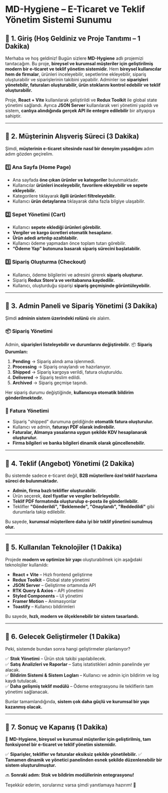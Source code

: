 # **MD-Hygiene – E-Ticaret ve Teklif Yönetim Sistemi Sunumu**

## **📌 1. Giriş (Hoş Geldiniz ve Proje Tanıtımı – 1 Dakika)**
Merhaba ve hoş geldiniz! Bugün sizlere **MD-Hygiene** adlı projemizi tanıtacağım.
Bu proje, **bireysel ve kurumsal müşteriler için geliştirilmiş modern bir e-ticaret ve teklif yönetim sistemidir.**
Hem **bireysel kullanıcılar hem de firmalar**, ürünleri inceleyebilir, sepetlerine ekleyebilir, sipariş oluşturabilir ve siparişlerinin takibini yapabilir.
Adminler ise **siparişleri yönetebilir, faturaları oluşturabilir, ürün stoklarını kontrol edebilir ve teklif oluşturabilir.**

Proje, **React + Vite** kullanılarak geliştirildi ve **Redux Toolkit** ile global state yönetimi sağlandı.
Ayrıca **JSON Server** kullanılarak veri yönetimi yapıldı ve sistem, **canlıya alındığında gerçek API ile entegre edilebilir** bir altyapıya sahiptir.

---

## **📌 2. Müşterinin Alışveriş Süreci (3 Dakika)**
Şimdi, **müşterinin e-ticaret sitesinde nasıl bir deneyim yaşadığını** adım adım gözden geçirelim.

### **1️⃣ Ana Sayfa (Home Page)**
- Ana sayfada **öne çıkan ürünler ve kategoriler** bulunmaktadır.
- Kullanıcılar **ürünleri inceleyebilir, favorilere ekleyebilir ve sepete ekleyebilir.**
- Kategorilere tıklayarak **ilgili ürünleri filtreleyebilir.**
- Kullanıcı **ürün detaylarına** tıklayarak daha fazla bilgiye ulaşabilir.

### **2️⃣ Sepet Yönetimi (Cart)**
- Kullanıcı **sepete eklediği ürünleri görebilir.**
- **Vergiler ve kargo ücretleri otomatik hesaplanır.**
- **Ürün adedi artırılıp azaltılabilir.**
- Kullanıcı ödeme yapmadan önce toplam tutarı görebilir.
- **“Ödeme Yap” butonuna basarak sipariş sürecini başlatabilir.**

### **3️⃣ Sipariş Oluşturma (Checkout)**
- Kullanıcı, ödeme bilgilerini ve adresini girerek **sipariş oluşturur.**
- Sipariş **Redux Store’a ve veritabanına kaydedilir.**
- Kullanıcı, oluşturduğu siparişi **sipariş geçmişinde görüntüleyebilir.**

---

## **📌 3. Admin Paneli ve Sipariş Yönetimi (3 Dakika)**
Şimdi **adminin sistem üzerindeki rolünü** ele alalım.

### **📦 Sipariş Yönetimi**
Admin, **siparişleri listeleyebilir ve durumlarını değiştirebilir.**
📦 **Sipariş Durumları:**
1. **Pending** → Sipariş alındı ama işlenmedi.
2. **Processing** → Sipariş onaylandı ve hazırlanıyor.
3. **Shipped** → Sipariş kargoya verildi, fatura oluşturuldu.
4. **Delivered** → Sipariş teslim edildi.
5. **Archived** → Sipariş geçmişe taşındı.

Her sipariş durumu değiştiğinde, **kullanıcıya otomatik bildirim gönderilmektedir.**

### **📜 Fatura Yönetimi**
- Sipariş "shipped" durumuna geldiğinde **otomatik fatura oluşturulur.**
- Kullanıcı ve admin, **faturayı PDF olarak indirebilir.**
- **Faturalar, Almanya yasalarına uygun şekilde KDV hesaplanarak oluşturulur.**
- **Firma bilgileri ve banka bilgileri dinamik olarak güncellenebilir.**

---

## **📌 4. Teklif (Angebot) Yönetimi (2 Dakika)**
Bu sistemde sadece e-ticaret değil, **B2B müşterilere özel teklif hazırlama süreci de bulunmaktadır.**

- **Admin, firma bazlı teklifler oluşturabilir.**
- Ürün seçerek, **özel fiyatlar ve vergiler belirleyebilir.**
- **Teklif PDF formatında oluşturulup e-posta ile gönderilebilir.**
- Teklifler **"Gönderildi", "Beklemede", "Onaylandı", "Reddedildi"** gibi durumlarla takip edilebilir.

Bu sayede, **kurumsal müşterilere daha iyi bir teklif yönetimi sunulmuş olur.**

---

## **📌 5. Kullanılan Teknolojiler (1 Dakika)**
Projede **modern ve optimize bir yapı** oluşturabilmek için aşağıdaki teknolojiler kullanıldı:
- **React + Vite** – Hızlı frontend geliştirme
- **Redux Toolkit** – Global state yönetimi
- **JSON Server** – Geliştirme ortamında API
- **RTK Query & Axios** – API yönetimi
- **Styled Components** – UI yönetimi
- **Framer Motion** – Animasyonlar
- **Toastify** – Kullanıcı bildirimleri

Bu sayede, **hızlı, modern ve ölçeklenebilir bir sistem tasarlandı.**

---

## **📌 6. Gelecek Geliştirmeler (1 Dakika)**
Peki, sistemde bundan sonra hangi geliştirmeler planlanıyor?

✅ **Stok Yönetimi** – Ürün stok takibi yapılabilecek.  
✅ **Satış Analizleri ve Raporlar** – Satış istatistikleri admin panelinde yer alacak.  
✅ **Bildirim Sistemi & Sistem Logları** – Kullanıcı ve admin için bildirim ve log kaydı tutulacak.  
✅ **Daha gelişmiş teklif modülü** – Ödeme entegrasyonu ile tekliflerin tam yönetimi sağlanacak.  

Bunlar tamamlandığında, **sistem çok daha güçlü ve kurumsal bir yapı kazanmış olacak.**

---

## **📌 7. Sonuç ve Kapanış (1 Dakika)**
🚀 **MD-Hygiene, bireysel ve kurumsal müşteriler için geliştirilmiş, tam fonksiyonel bir e-ticaret ve teklif yönetim sistemidir.**

✅ **Siparişler, teklifler ve faturalar eksiksiz şekilde yönetilebilir.**
✅ **Tamamen dinamik ve yönetici panelinden esnek şekilde düzenlenebilir bir sistem oluşturulmuştur.**

🔜 **Sonraki adım: Stok ve bildirim modüllerinin entegrasyonu!**

Teşekkür ederim, sorularınız varsa şimdi yanıtlamaya hazırım! 🎤

